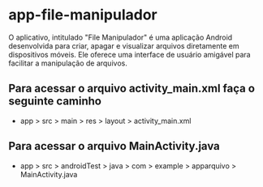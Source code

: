 # app-file-manipulador
O aplicativo, intitulado "File Manipulador" é uma aplicação Android desenvolvida para criar, apagar e visualizar arquivos diretamente em dispositivos móveis. Ele oferece uma interface de usuário amigável para facilitar a manipulação de arquivos.

## Para acessar o arquivo activity_main.xml faça o seguinte caminho
- app > src > main > res > layout > activity_main.xml

## Para acessar o arquivo MainActivity.java
- app > src > androidTest > java > com > example > apparquivo > MainActivity.java
